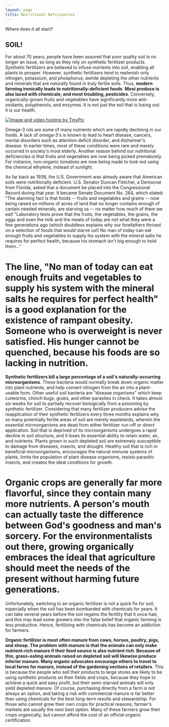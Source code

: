 ```yaml
---
layout: page
title: Nutritional Deficiencies
---
```


Where does it all start?

## SOIL!

For about 70 years, people have been assured that poor quality soil is no longer an issue, so long as they rely on synthetic fertilizer products. Synthetic fertilizers are believed to infuse nutrients into soil, enabling all plants to prosper. However, synthetic fertilizers tend to replenish only nitrogen, potassium, and phosphorus; awhile depleting the other nutrients and minerals that are naturally found in truly fertile soils. Thus, **modern farming ironically leads to nutritionally-deficient foods**. __Most produce is also laced with chemicals; and most troubling, pesticides__. Conversely, organically-grown fruits and vegetables have significantly more anti-oxidants, polyphenols, and enzymes. It is not just the soil that is losing out: it is our health.

<a href="http://tinypic.com?ref=21acrab" target="_blank"><img src="http://i67.tinypic.com/21acrab.jpg" border="0" alt="Image and video hosting by TinyPic"></a>

Omega-3 oils are some of many nutrients which are rapidly declining in our foods. A lack of omega-3's is known to lead to heart disease, cancers, mental disorders such as attention deficit disorder, and Alzheimer's disease. In earlier times, most of these conditions were rare and merely occurred in society's most elderly.
Another reason behind our nutritional deficiencies is that fruits and vegetables are now being picked prematurely. For instance, non-organic tomatoes are now being made to look red using the chemical ethylene, instead of sunlight.

As far back as 1936, the U.S. Government was already aware that American soils were nutritionally deficient. U.S. Senator Duncan Fletcher, a Democrat from Florida, asked that a document be placed into the Congressional Record during that year. It became Senate Document No. 264, which stated:
"The alarming fact is that foods -- fruits and vegetables and grains -- now being raised on millions of acres of land that no longer contains enough of certain needed minerals, are starving us -- no matter how much of them we eat!
"Laboratory tests prove that the fruits, the vegetables, the grains, the eggs and even the milk and the meats of today are not what they were a few generations ago (which doubtless explains why our forefathers thrived on a selection of foods that would starve us!) No man of today can eat enough fruits and vegetables to supply his system with the mineral salts he requires for perfect health, because his stomach isn't big enough to hold them..."

# The line, "No man of today can eat enough fruits and vegetables to supply his system with the mineral salts he requires for perfect health" is a good explanation for the existence of rampant obesity. Someone who is overweight is never satisfied. His hunger cannot be quenched, because his foods are so lacking in nutrition.

**Synthetic fertilizers kill a large percentage of a soil's naturally-occurring microorganisms**. These bacteria would normally break down organic matter into plant nutrients, and help convert nitrogen from the air into a plant-usable form. Other useful soil bacteria are "disease organisms" which keep cutworms, chinch bugs, grubs, and other parasites in check. It takes almost six weeks for soil to partially recover biologically from a poisoning by synthetic fertilizer. Considering that many fertilizer producers advise the reapplication of their synthetic fertilizers every three months explains why so many potentially fertile areas of soil are merely wastelands, wherein the essential microorganisms are dead from either fertilizer run-off or direct application. Soil that is deprived of its microorganisms undergoes a rapid decline in soil structure, and it loses its essential ability to retain water, air, and nutrients. Plants grown in such depleted soil are extremely susceptible to damage from diseases, insects, and drought. Healthy soil that is rich in beneficial microorganisms, encourages the natural immune systems of plants, limits the population of plant disease organisms, resists parasitic insects, and creates the ideal conditions for growth.

# Organic crops are generally far more flavorful, since they contain many more nutrients. A person's mouth can actually taste the difference between God's goodness and man's sorcery. For the environmentalists out there, growing organically embraces the ideal that agriculture should meet the needs of the present without harming future generations.

Unfortunately, switching to an organic fertilizer is not a quick fix for soil; especially when the soil has been bombarded with chemicals for years. It can take several years before the soil regains the fertility that it once had, and this may lead some growers into the false belief that organic farming is less productive. Hence, fertilizing with chemicals has become an addiction for farmers.

**Organic fertilizer is most often manure from cows, horses, poultry, pigs, and sheep. The problem with manure is that the animals can only make nutrient-rich manure if their food source is also nutrient rich. Because of this, grass-eating animals raised on depleted soil will likewise produce inferior manure. Many organic advocates encourage others to travel to local farms for manure, instead of the gardening sections of retailers**. This is because the people who sell their products to large stores are likely to be using synthetic products on their fields and crops, because they hope to achieve a quick and easy profit, but their semi-starved animals will only yield depleted manure. Of course, purchasing directly from a farm is not always an option, and taking a risk with commercial manure is far better than using chemicals for the best long-term results and stewardship.
For those who cannot grow their own crops for practical reasons, farmer's markets are usually the next best option. Many of these farmers grow their crops organically, but cannot afford the cost of an official organic certification.
